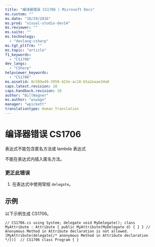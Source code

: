 ```yaml
---
title: "编译器错误 CS1706 | Microsoft Docs"
ms.custom: ""
ms.date: "10/29/2016"
ms.prod: "visual-studio-dev14"
ms.reviewer: ""
ms.suite: ""
ms.technology: 
  - "devlang-csharp"
ms.tgt_pltfrm: ""
ms.topic: "article"
f1_keywords: 
  - "CS1706"
dev_langs: 
  - "CSharp"
helpviewer_keywords: 
  - "CS1706"
ms.assetid: 8c589a49-3959-422e-ac18-65a2eaae3da0
caps.latest.revision: 10
caps.handback.revision: 10
author: "BillWagner"
ms.author: "wiwagn"
manager: "wpickett"
translationtype: Human Translation
---
```

# 编译器错误 CS1706
表达式不能包含匿名方法或 lambda 表达式  
  
 不能在表达式内插入匿名方法。  
  
### 更正此错误  
  
1.  在表达式中使用常规 `delegate`。  
  
## 示例  
 以下示例生成 CS1706。  
  
```  
// CS1706.cs using System; delegate void MyDelegate(); class MyAttribute : Attribute { public MyAttribute(MyDelegate d) { } } // Anonymous Method in Attribute declaration is not allowed. [MyAttribute(delegate{/* anonymous Method in Attribute declaration */})]  // CS1706 class Program { }  
```